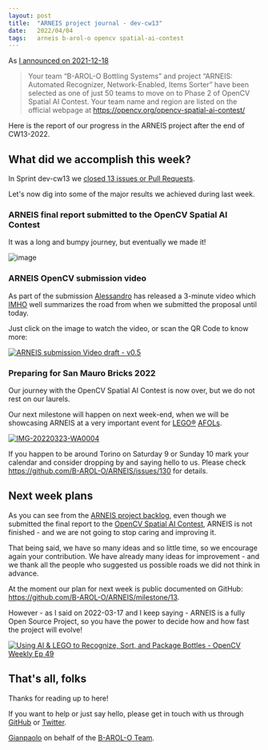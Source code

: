 ```yaml
---
layout: post
title:  "ARNEIS project journal - dev-cw13"
date:   2022/04/04
tags: 	arneis b-arol-o opencv spatial-ai-contest
---
```


<!--
<a href="https://opencv.org/opencv-spatial-ai-contest/#finalists"><img src="https://user-images.githubusercontent.com/75182/146637995-3266f15d-81a4-4470-a337-965404340121.jpg" alt="OpenCV Spatial AI Contest Finalist" width="40%"></a>

Welcome to our weekly status report of the [ARNEIS project](https://github.com/B-AROL-O/ARNEIS)!
-->

As [I announced on 2021-12-18](https://gmacario.github.io/posts/2021-12-18-arneis-spatial-ai-finalist)

> Your team “B-AROL-O Bottling Systems” and project “ARNEIS: Automated Recognizer, Network-Enabled, Items Sorter” have been selected as one of just 50 teams to move on to Phase 2 of OpenCV Spatial AI Contest.
> Your team name and region are listed on the official webpage at <https://opencv.org/opencv-spatial-ai-contest/>

Here is the report of our progress in the ARNEIS project after the end of CW13-2022.

## What did we accomplish this week?

In Sprint dev-cw13 we [closed 13 issues or Pull Requests](https://github.com/B-AROL-O/ARNEIS/issues?q=is%3Aclosed+milestone%3Adev-cw13).

<!-- TODO: Add screenshot of <https://github.com/orgs/B-AROL-O/projects/1/views/5> -->

Let's now dig into some of the major results we achieved during last week.

### ARNEIS final report submitted to the OpenCV Spatial AI Contest

It was a long and bumpy journey, but eventually we made it!

![image](https://user-images.githubusercontent.com/75182/160729999-c74c061b-531a-4fd3-90f2-1698ac249818.png)

### ARNEIS OpenCV submission video

As part of the submission [Alessandro](https://github.com/alv67) has released a 3-minute video which [IMHO](https://www.theatlantic.com/technology/archive/2018/05/there-is-only-one-thing-imho-can-mean/559481/) well summarizes the road from when we submitted the proposal until today.

Just click on the image to watch the video, or scan the QR Code to know more:

[![ARNEIS submission Video draft - v0.5](https://img.youtube.com/vi/qHFRRHWtTqY/0.jpg)](https://www.youtube.com/watch?v=qHFRRHWtTqY "ARNEIS submission Video draft - v0.5")

### Preparing for San Mauro Bricks 2022

Our journey with the OpenCV Spatial AI Contest is now over, but we do not rest on our laurels.

Our next milestone will happen on next week-end, when we will be showcasing ARNEIS at a very important event for [LEGO&reg;](https://www.lego.com/) [AFOLs](https://www.facebook.com/AFOL-Adult-Fan-Of-Lego--373554809322775/).

[![IMG-20220323-WA0004](https://user-images.githubusercontent.com/75182/160247180-c4eaea7d-c804-41d7-ac84-f2d59346f0dd.jpg)](https://www.torinotoday.it/eventi/san-mauro-brick-show-9-10-aprile.html)

If you happen to be around Torino on Saturday 9 or Sunday 10 mark your calendar and consider dropping by and saying hello to us.
Please check <https://github.com/B-AROL-O/ARNEIS/issues/130> for details.

## Next week plans

As you can see from the [ARNEIS project backlog](https://github.com/B-AROL-O/ARNEIS/issues), even though we submitted the final report to the [OpenCV Spatial AI Contest](https://opencv.org/opencv-spatial-ai-contest/), ARNEIS is not finished - and we are not going to stop caring and improving it.

That being said, we have so many ideas and so little time, so we encourage again your contribution.
We have already many ideas for improvement - and we thank all the people who suggested us possible roads we did not think in advance.

At the moment our plan for next week is public documented on GitHub: <https://github.com/B-AROL-O/ARNEIS/milestone/13>.

However - as I said on 2022-03-17 and I keep saying - ARNEIS is a fully Open Source Project, so you have the power to decide how and how fast the project will evolve!

[![Using AI & LEGO to Recognize, Sort, and Package Bottles - OpenCV Weekly Ep 49](https://img.youtube.com/vi/nwAOgkqVJMo/0.jpg)](https://www.youtube.com/watch?v=nwAOgkqVJMo "Using AI & LEGO to Recognize, Sort, and Package Bottles - OpenCV Weekly Ep 49")

<!-- TODO: Add screenshot of <https://github.com/orgs/B-AROL-O/projects/1/views/1> -->

## That's all, folks

Thanks for reading up to here!

<!-- Thanks for reading up to the end of such long post! -->

If you want to help or just say hello, please get in touch with us through [GitHub](https://github.com/B-AROL-O/ARNEIS) or [Twitter](https://twitter.com/baroloteam).

[Gianpaolo](https://github.com/gmacario) on behalf of the [B-AROL-O Team](https://github.com/b-arol-o).

<!-- EOF -->
